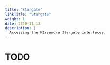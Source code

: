 ```yaml
---
title: "Stargate"
linkTitle: "Stargate"
weight: 1
date: 2020-11-13
description: |
  Accessing the K8ssandra Stargate interfaces.
---
```


# TODO
